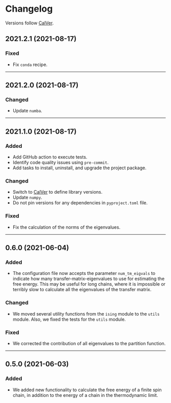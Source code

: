 # Changelog

Versions follow [CalVer](https://calver.org).

## 2021.2.1 (2021-08-17)

### Fixed

- Fix `conda` recipe.

---

## 2021.2.0 (2021-08-17)

### Changed

- Update `numba`.

---

## 2021.1.0 (2021-08-17)

### Added

- Add GitHub action to execute tests.
- Identify code quality issues using `pre-commit`.
- Add tasks to install, uninstall, and upgrade the project package.

### Changed

- Switch to [CalVer](https://calver.org) to define library versions.
- Update `numpy`.
- Do not pin versions for any dependencies in `pyproject.toml` file.

### Fixed

- Fix the calculation of the norms of the eigenvalues.

---

## 0.6.0 (2021-06-04)

### Added

- The configuration file now accepts the parameter `num_tm_eigvals` to
  indicate how many transfer-matrix-eigenvalues to use for estimating the
  free energy. This may be useful for long chains, where it is impossible
  or terribly slow to calculate all the eigenvalues of the transfer matrix.

### Changed

- We moved several utility functions from the `ising` module to the `utils`
  module. Also, we fixed the tests for the `utils` module.

### Fixed

- We corrected the contribution of all eigenvalues to the partition function.

---

## 0.5.0 (2021-06-03)

### Added

- We added new functionality to calculate the free energy of a finite spin
  chain, in addition to the energy of a chain in the thermodynamic limit.
